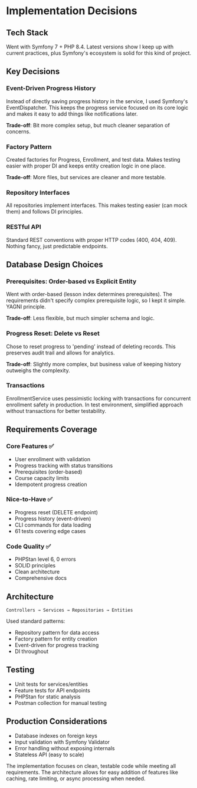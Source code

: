 # Implementation Decisions

## Tech Stack
Went with Symfony 7 + PHP 8.4. Latest versions show I keep up with current practices, plus Symfony's ecosystem is solid for this kind of project.

## Key Decisions

### Event-Driven Progress History
Instead of directly saving progress history in the service, I used Symfony's EventDispatcher. This keeps the progress service focused on its core logic and makes it easy to add things like notifications later.

**Trade-off**: Bit more complex setup, but much cleaner separation of concerns.

### Factory Pattern
Created factories for Progress, Enrollment, and test data. Makes testing easier with proper DI and keeps entity creation logic in one place.

**Trade-off**: More files, but services are cleaner and more testable.

### Repository Interfaces
All repositories implement interfaces. This makes testing easier (can mock them) and follows DI principles.

### RESTful API
Standard REST conventions with proper HTTP codes (400, 404, 409). Nothing fancy, just predictable endpoints.

## Database Design Choices

### Prerequisites: Order-based vs Explicit Entity
Went with order-based (lesson index determines prerequisites). The requirements didn't specify complex prerequisite logic, so I kept it simple. YAGNI principle.

**Trade-off**: Less flexible, but much simpler schema and logic.

### Progress Reset: Delete vs Reset
Chose to reset progress to 'pending' instead of deleting records. This preserves audit trail and allows for analytics.

**Trade-off**: Slightly more complex, but business value of keeping history outweighs the complexity.

### Transactions
EnrollmentService uses pessimistic locking with transactions for concurrent enrollment safety in production. In test environment, simplified approach without transactions for better testability.

## Requirements Coverage

### Core Features ✅
- User enrollment with validation
- Progress tracking with status transitions  
- Prerequisites (order-based)
- Course capacity limits
- Idempotent progress creation

### Nice-to-Have ✅
- Progress reset (DELETE endpoint)
- Progress history (event-driven)
- CLI commands for data loading
- 61 tests covering edge cases

### Code Quality ✅
- PHPStan level 6, 0 errors
- SOLID principles
- Clean architecture
- Comprehensive docs

## Architecture

```
Controllers → Services → Repositories → Entities
```

Used standard patterns:
- Repository pattern for data access
- Factory pattern for entity creation  
- Event-driven for progress tracking
- DI throughout

## Testing
- Unit tests for services/entities
- Feature tests for API endpoints
- PHPStan for static analysis
- Postman collection for manual testing

## Production Considerations
- Database indexes on foreign keys
- Input validation with Symfony Validator
- Error handling without exposing internals
- Stateless API (easy to scale)

The implementation focuses on clean, testable code while meeting all requirements. The architecture allows for easy addition of features like caching, rate limiting, or async processing when needed.
